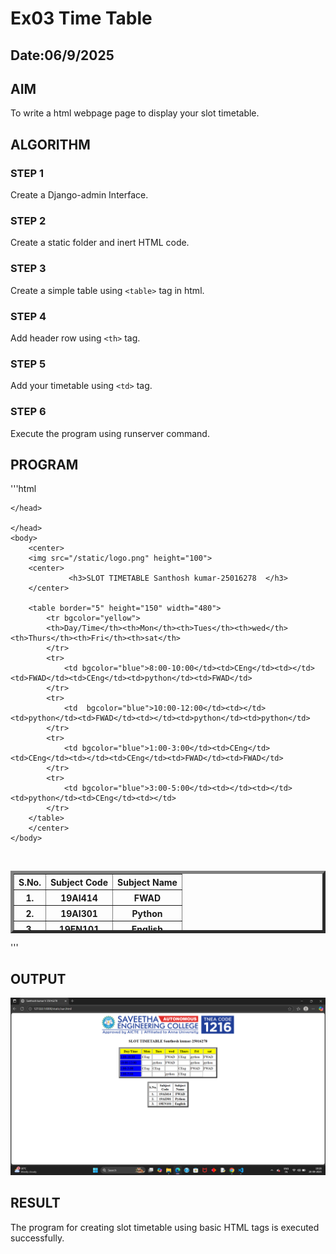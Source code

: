 # Ex03 Time Table
## Date:06/9/2025

## AIM
To write a html webpage page to display your slot timetable.

## ALGORITHM
### STEP 1
Create a Django-admin Interface.

### STEP 2
Create a static folder and inert HTML code.

### STEP 3
Create a simple table using ```<table>``` tag in html.

### STEP 4
Add header row using ```<th>``` tag.

### STEP 5
Add your timetable using ```<td>``` tag.

### STEP 6
Execute the program using runserver command.

## PROGRAM
'''html
<html>
    <head>
        <title>Santhosh kumar V 25016278</title>

    </head>
       
    </head>
    <body>
        <center>
        <img src="/static/logo.png" height="100">  
        <center>
                 <h3>SLOT TIMETABLE Santhosh kumar-25016278  </h3>
        </center>

        <table border="5" height="150" width="480">
            <tr bgcolor="yellow">
            <th>Day/Time</th><th>Mon</th><th>Tues</th><th>wed</th><th>Thurs</th><th>Fri</th><th>sat</th>
            </tr>
            <tr>
                <td bgcolor="blue">8:00-10:00</td><td>CEng</td><td></td><td>FWAD</td><td>CEng</td><td>python</td><td>FWAD</td>
            </tr>
            <tr>
                <td  bgcolor="blue">10:00-12:00</td><td></td><td>python</td><td>FWAD</td><td></td><td>python</td><td>python</td>
            </tr>
            <tr>
                <td bgcolor="blue">1:00-3:00</td><td>CEng</td><td>CEng</td><td></td><td>CEng</td><td>FWAD</td><td>FWAD</td>
            </tr>
            <tr>
                <td bgcolor="blue">3:00-5:00</td><td></td><td></td><td>python</td><td>CEng</td><td></td>
            </tr>
        </table>
        </center>
    </body>
</html>
<br>
<html>
    <head>
        <center>
        <table border="5" height="100 " width="200">
            <tr>
                <th>S.No.</th>
                <th>Subject Code</th>
                <th>Subject Name</th>
            </tr>
            <tr>
                <th>1.</th>
                <th>19AI414</th>
                <th>FWAD</th>
            </tr>
            <tr>
                <th>2.</th>
                <th>19AI301</th>
                <th>Python</th>
            </tr>
            <tr>
                <th>3.</th>
                <th>19EN101</th>
                <th>English</th>
            </tr>
        </table>
        </center>
    </head>
</html>
 '''

## OUTPUT

![alt text](image.png)

## RESULT
The program for creating slot timetable using basic HTML tags is executed successfully.
